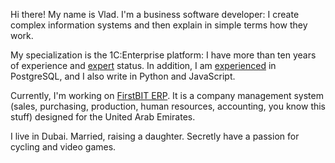 ﻿Hi there! My name is Vlad. I'm a business software developer: I create complex information systems and then explain in simple terms how they work.

My specialization is the 1C:Enterprise platform: I have more than ten years of experience and [expert](https://1c.ru/check-certificate/printcopy/620c93bd-caf8-11db-b9de-000e0c2f31ac/70322/c995e35d-10a2-11df-a6c6-001a6411168a) status. In addition, I am [experienced](https://postgrespro.ru/education/cert/check?#752094d4-1ef5-4f74-b2ca-ef90b05cc937) in PostgreSQL, and I also write in Python and JavaScript.
 
Currently,  I'm working on [FirstBIT ERP](https://firstbit.ae). It is a company management system (sales, purchasing, production, human resources, accounting, you know this stuff) designed for the United Arab Emirates.

I live in Dubai. Married, raising a daughter. Secretly have a passion for cycling and video games.